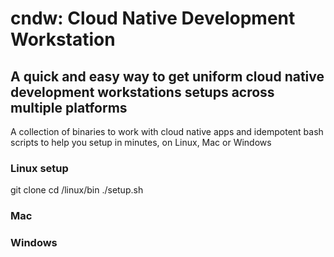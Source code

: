 # cndw: Cloud Native Development Workstation
## A quick and easy way to get uniform cloud native development workstations setups across multiple platforms

A collection of binaries to work with cloud native apps and idempotent bash scripts to help you setup in minutes, on Linux, Mac or Windows


### Linux setup

git clone <url>
cd <repo folder>/linux/bin
./setup.sh


### Mac


### Windows
